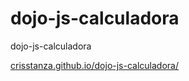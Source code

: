 # dojo-js-calculadora
dojo-js-calculadora



<a target="_blank" href="https://crisstanza.github.io/dojo-js-calculadora/">crisstanza.github.io/dojo-js-calculadora/</a>
